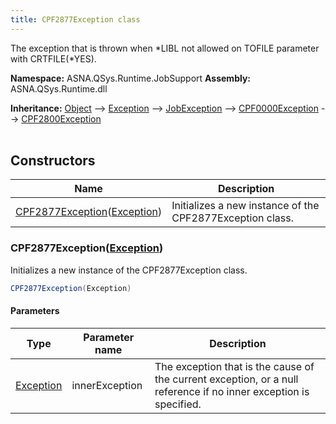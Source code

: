 ```yaml
---
title: CPF2877Exception class
---
```


The exception that is thrown when *LIBL not allowed on TOFILE parameter with CRTFILE(*YES).

**Namespace:** ASNA.QSys.Runtime.JobSupport
**Assembly:** ASNA.QSys.Runtime.dll

**Inheritance:** [Object](https://docs.microsoft.com/en-us/dotnet/api/system.object) --> [Exception](https://docs.microsoft.com/en-us/dotnet/api/system.exception) --> [JobException](/reference/runtime/qsys-runtime-job-support/job-exception.html) --> [CPF0000Exception](/reference/runtime/qsys-runtime-job-support/cpf0000-exception.html) --> [CPF2800Exception](/reference/runtime/qsys-runtime-job-support/cpf2800-exception.html)
<br>
<br>

## Constructors

| Name | Description |
| --- | --- |
| [CPF2877Exception](#cpf2877exceptionexception)([Exception](https://docs.microsoft.com/en-us/dotnet/api/system.exception)) | Initializes a new instance of the CPF2877Exception class.

### CPF2877Exception([Exception](https://docs.microsoft.com/en-us/dotnet/api/system.exception))

Initializes a new instance of the CPF2877Exception class.

```cs
CPF2877Exception(Exception)
```

#### Parameters

| Type | Parameter name | Description
| --- | --- | ---
| [Exception](https://docs.microsoft.com/en-us/dotnet/api/system.exception) | innerException | The exception that is the cause of the current exception, or a null reference if no inner exception is specified.

